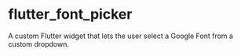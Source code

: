 # flutter_font_picker

A custom Flutter widget that lets the user select a Google Font from a custom dropdown.


